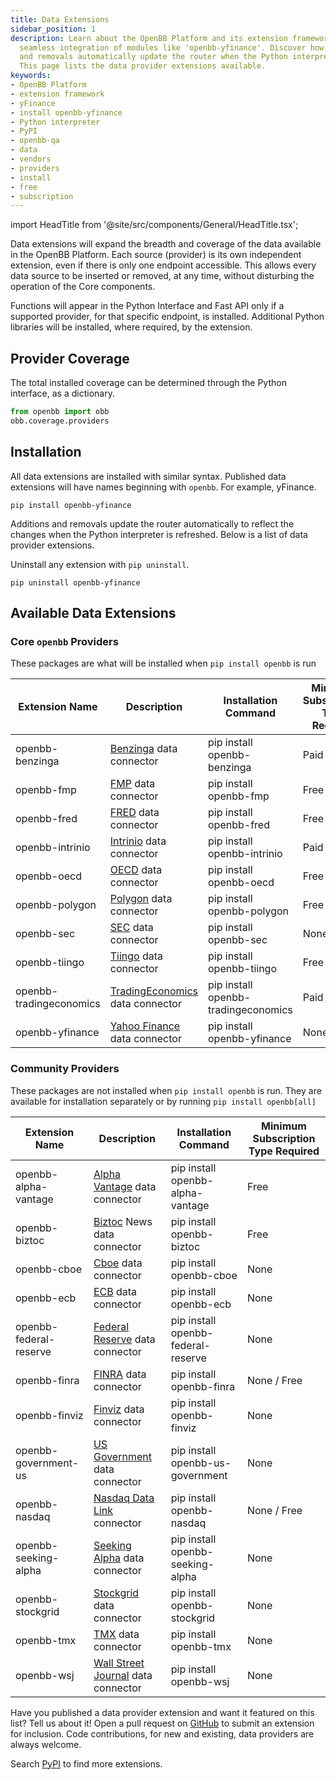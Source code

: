 ```yaml
---
title: Data Extensions
sidebar_position: 1
description: Learn about the OpenBB Platform and its extension framework that allows
  seamless integration of modules like 'openbb-yfinance'. Discover how installations
  and removals automatically update the router when the Python interpreter is refreshed.
  This page lists the data provider extensions available.
keywords:
- OpenBB Platform
- extension framework
- yFinance
- install openbb-yfinance
- Python interpreter
- PyPI
- openbb-qa
- data
- vendors
- providers
- install
- free
- subscription
---
```


import HeadTitle from '@site/src/components/General/HeadTitle.tsx';

<HeadTitle title="Data - Extensions | OpenBB Platform Docs" />

Data extensions will expand the breadth and coverage of the data available in the OpenBB Platform. Each source (provider) is its own independent extension, even if there is only one endpoint accessible. This allows every data source to be inserted or removed, at any time, without disturbing the operation of the Core components.

Functions will appear in the Python Interface and Fast API only if a supported provider, for that specific endpoint, is installed. Additional Python libraries will be installed, where required, by the extension.

## Provider Coverage

The total installed coverage can be determined through the Python interface, as a dictionary.

```python
from openbb import obb
obb.coverage.providers
```

## Installation

All data extensions are installed with similar syntax. Published data extensions will have names beginning with `openbb`. For example, yFinance.

```console
pip install openbb-yfinance
```

Additions and removals update the router automatically to reflect the changes when the Python interpreter is refreshed. Below is a list of data provider extensions.

Uninstall any extension with `pip uninstall`.

```console
pip uninstall openbb-yfinance
```

## Available Data Extensions

### Core `openbb` Providers

These packages are what will be installed when `pip install openbb` is run

| Extension Name | Description | Installation Command | Minimum Subscription Type Required |
|----------------|-------------|----------------------|------------------------------------|
| openbb-benzinga | [Benzinga](https://www.benzinga.com/apis/en-ca/) data connector | pip install openbb-benzinga | Paid |
| openbb-fmp | [FMP](https://site.financialmodelingprep.com/developer/) data connector | pip install openbb-fmp | Free |
| openbb-fred | [FRED](https://fred.stlouisfed.org/) data connector | pip install openbb-fred | Free |
| openbb-intrinio | [Intrinio](https://intrinio.com/pricing) data connector | pip install openbb-intrinio | Paid |
| openbb-oecd | [OECD](https://data.oecd.org/) data connector | pip install openbb-oecd | Free |
| openbb-polygon | [Polygon](https://polygon.io/) data connector | pip install openbb-polygon | Free |
| openbb-sec | [SEC](https://www.sec.gov/edgar/sec-api-documentation) data connector | pip install openbb-sec | None |
| openbb-tiingo | [Tiingo](https://www.tiingo.com/about/pricing) data connector | pip install openbb-tiingo | Free |
| openbb-tradingeconomics | [TradingEconomics](https://tradingeconomics.com/api) data connector | pip install openbb-tradingeconomics | Paid |
| openbb-yfinance | [Yahoo Finance](https://finance.yahoo.com/) data connector | pip install openbb-yfinance | None |

### Community Providers

These packages are not installed when `pip install openbb` is run.  They are available for installation separately or by running `pip install openbb[all]`

| Extension Name | Description | Installation Command | Minimum Subscription Type Required |
|----------------|-------------|----------------------|------------------------------------|
| openbb-alpha-vantage | [Alpha Vantage](https://www.alphavantage.co/) data connector | pip install openbb-alpha-vantage | Free |
| openbb-biztoc | [Biztoc](https://api.biztoc.com/#biztoc-default) News data connector | pip install openbb-biztoc | Free |
| openbb-cboe | [Cboe](https://www.cboe.com/delayed_quotes/) data connector | pip install openbb-cboe | None |
| openbb-ecb | [ECB](https://data.ecb.europa.eu/) data connector | pip install openbb-ecb | None |
| openbb-federal-reserve | [Federal Reserve](https://www.federalreserve.gov/) data connector | pip install openbb-federal-reserve | None |
| openbb-finra | [FINRA](https://www.finra.org/finra-data) data connector | pip install openbb-finra | None / Free |
| openbb-finviz | [Finviz](https://finviz.com) data connector | pip install openbb-finviz | None |
| openbb-government-us | [US Government](https://data.gov) data connector | pip install openbb-us-government | None |
| openbb-nasdaq | [Nasdaq Data Link](https://data.nasdaq.com/) connector | pip install openbb-nasdaq | None / Free |
| openbb-seeking-alpha | [Seeking Alpha](https://seekingalpha.com/) data connector | pip install openbb-seeking-alpha | None |
| openbb-stockgrid | [Stockgrid](https://stockgrid.io) data connector | pip install openbb-stockgrid | None |
| openbb-tmx | [TMX](https://money.tmx.com) data connector | pip install openbb-tmx | None |
| openbb-wsj | [Wall Street Journal](https://www.wsj.com/) data connector | pip install openbb-wsj | None |

Have you published a data provider extension and want it featured on this list? Tell us about it! Open a pull request on [GitHub](https://github.com/OpenBB-finance/OpenBBTerminal/) to submit an extension for inclusion. Code contributions, for new and existing, data providers are always welcome.

Search [PyPI](https://pypi.org/search/?q=openbb-) to find more extensions.
